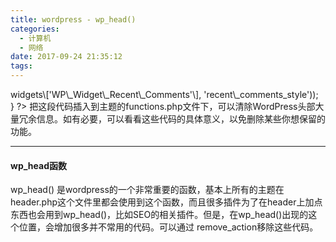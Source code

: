 ```yaml
---
title: wordpress - wp_head()
categories:
  - 计算机
  - 网络
date: 2017-09-24 21:35:12
tags:
---
```

<!-- more -->
<?php //移除顶部多余信息 remove\_action('wp\_head', 'index\_rel\_link');//当前文章的索引 remove\_action('wp\_head', 'feed\_links\_extra', 3);// 额外的feed,例如category, tag页 remove\_action('wp\_head', 'start\_post\_rel\_link', 10, 0);// 开始篇 remove\_action('wp\_head', 'parent\_post\_rel\_link', 10, 0);// 父篇 remove\_action('wp\_head', 'adjacent\_posts\_rel\_link', 10, 0); // 上、下篇. remove\_action('wp\_head', 'adjacent\_posts\_rel\_link\_wp\_head', 10, 0 );//rel=pre remove\_action('wp\_head', 'wp\_shortlink\_wp\_head', 10, 0 );//rel=shortlink remove\_action('wp\_head', 'rel\_canonical' ); wp\_deregister\_script('l10n'); remove\_action('wp\_head','rsd\_link');//移除head中的rel="EditURI" remove\_action('wp\_head','wlwmanifest\_link');//移除head中的rel="wlwmanifest" remove\_action('wp\_head','rsd\_link');//rsd\_link移除XML-RPC remove\_filter('the\_content', 'wptexturize');//禁用半角符号自动转换为全角 remove\_action('wp\_head', array($wp\_widget\_factory->widgets\['WP\_Widget\_Recent\_Comments'\], 'recent\_comments_style'));&nbsp; } ?> 把这段代码插入到主题的functions.php文件下，可以清除WordPress头部大量冗余信息。如有必要，可以看看这些代码的具体意义，以免删除某些你想保留的功能。  

* * *

#### wp_head函数

wp\_head() 是wordpress的一个非常重要的函数，基本上所有的主题在header.php这个文件里都会使用到这个函数，而且很多插件为了在header上加点东西也会用到wp\_head()，比如SEO的相关插件。但是，在wp\_head()出现的这个位置，会增加很多并不常用的代码。可以通过 remove\_action移除这些代码。